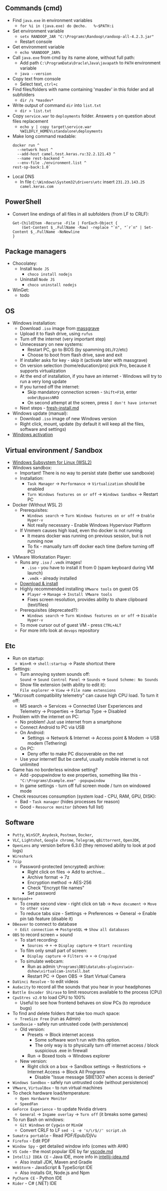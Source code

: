 ## Commands (cmd)
* Find `java.exe` in environment variables
  * `for %i in (java.exe) do @echo.   %~$PATH:i`
* Set environment variable
    * `setx RANDOOP_JAR "C:\Programs\Randoop\randoop-all-4.2.3.jar"`
    * Restart console
* Get environment variable
    * `echo %RANDOOP_JAR%`
* Call `java.exe` from cmd by its name alone, without full path:
    * Add path `C:\ProgramData\Oracle\Java\javapath` to `PATH` environment variable
    * `java --version`
* Copy text from console
    * Select text, `ctrl+c`
* Find files/folders with name containing 'masdev' in this folder and all subfolders
    * `dir /s *masdev*`
* Write output of command `dir` into `list.txt`
    * `dir > list.txt`
* Copy `service.war` to `deployments` folder. Answers `y` on question about files replacement
    * `echo y | copy target\service.war %WILDFLY_HOME%\standalone\deployments`
* Make long command readable:
  ```
  docker run ^
    --network host ^
    --add-host camel.test.keras.ru:32.2.121.43 ^
    --name rest-backend ^
    --env-file ./environment.list ^
  rest-sp-back:1.0` 
  ```
* Local DNS
  * In file `C:\Windows\System32\drivers\etc` insert `231.23.143.25 camel.keras.com`

## PowerShell
* Convert line endings of all files in all subfolders (from LF to CRLF):
  ```
  Get-ChildItem -Recurse -File | ForEach-Object {
      (Get-Content $_.FullName -Raw) -replace "`n", "`r`n" | Set-Content $_.FullName -NoNewline
  }
  ```

## Package managers
* Chocolatey:
  * Install `Node JS`
    * `choco install nodejs`
  * Uninstall `Node JS`
    * `choco uninstall nodejs`
* WinGet:
    * todo

## OS
* Windows installation:
  * Download `.iso` image from [massgrave](https://massgrave.dev/genuine-installation-media)
  * Upload it to flash drive, using `rufus`
  * Turn off the internet (very important step)
  * Unnecessary on new systems:
    * Restart PC, go to BIOS (by spamming `DEL`/`F2`/etc)
    * Choose to boot from flash drive, save and exit
  * If installer asks for key - skip it (activate later with massgrave)
  * On version selection (home/education/pro) pick Pro, because it supports virtualization
  * At the end of installation, if you have an internet - Windows will try to run a very long update
  * If you turned off the internet:
    * Skip mandatory connection screen - `Shift+F10`, enter `oobe\BypassNRO`
    * On second attempt at the screen, press `I don't have internet`
  * Next steps - [fresh-install.md](fresh-install.md)
* Windows update (manual):
  * Download `.iso` image of new Windows version
  * Right click, mount, update (by default it will keep all the files, software and settings)
* [Windows activation](https://github.com/massgravel/Microsoft-Activation-Scripts)

## Virtual environment / Sandbox
* [Windows Subsystem for Linux (WSL2)](wsl2.md)
* Windows sandbox:
    * Important! There is no way to persist state (better use sandboxie)
    * Installation:
      * `Task Manager` -> `Performance` -> `Virtualization` should be enabled
      * `Turn Windows features on or off` -> `Windows Sandbox` -> Restart PC 
* Docker (Without WSL 2)
    * Prerequisites:
        * `Windows search` -> `Turn Windows features on or off` -> `Enable Hyper-v`
        * Not really necessary - Enable Windows Hypervisor Platform
    * If Vmmem causes high load, even tho docker is not running
      * It means docker was running on previous session, but is not running now
      * To fix - manually turn off docker each time (before turning off PC)
* VMware Workstation Player:
  * Runs any `.iso` / `.vmdk` images!
    * `.iso` - you have to install it from 0 (spam keyboard during VM launch)
    * `.vmdk` - already installed
  * [Download & install](https://softwareupdate.vmware.com/cds/vmw-desktop/ws/)
  * Highly recommended installing `VMware tools` on guest OS
      * `Player` -> `Manage` -> `Install VMware tools`
      * Fixes screen resolution, provides ability to share clipboard (text/files)
  * Prerequisites (deprecated?):
      * `Windows search` -> `Turn Windows features on or off` -> `Disable Hyper-v`
  * To move cursor out of guest VM - press `CTRL+ALT`
  * For more info look at `devops` repository
    
## Etc
* Run on startup:
  *  `Win+R` -> `shell:startup` -> Paste shortcut there
* Settings:
  * Turn annoying system sounds off: \
    `Sound` -> `Sound Control Panel` -> `Sounds` -> `Sound Scheme: No Sounds`
  * Show file extension (with ability to edit it): \
    `File explorer` -> `View` -> `File name extensions`
* "Microsoft compatibility telemetry" can cause high CPU load. To turn it off:
  * MS search -> Services -> Connected User Experiences and Telemetry -> Properties -> Startup Type -> Disabled
* Problem with the internet on PC:
  * No problem! Just use internet from a smartphone
  * Connect Android to PC via USB
  * On Android:
      * Settings -> Network & Internet -> Access point & Modem -> USB modem (Tethering)
  * On PC:
      * Deny offer to make PC discoverable on the net
  * Use your internet! But be careful, usually mobile internet is not unlimited
* Game has no borderless window setting?
  * Add -popupwindow to exe properties, something like this - `"C:\Programs\Example.exe" -popupwindow`
  * In game settings - turn off full screen mode / turn on windowed mode
* Check resources consumption (system load - CPU, RAM, GPU, DISK):
  * Bad - `Task manager` (hides processes for reason)
  * Good - `Resource monitor` (shows full list)

## Software
* `Putty`, `WinSCP`, `Anydesk`, `Postman`, `Docker`, 
* `VLC`, `Lightshot`, `Google chrome`, `Telegram`, `qBittorrent`, `OpenJDK`, 
* `OpenLens` any version before 6.3.0 (they removed ability to look at pod logs)
* `Wireshark`
* `7zip`
    * Password-protected (encrypted) archive:
        * Right click on files -> Add to archive... 
        * Archive format -> 7z
        * Encryption method -> AES-256
        * Check "Encrypt file names"
        * Set password
* `Notepad++` 
    * To create second view - right click on tab -> `Move document` -> `Move to other view`
    * To reduce tabs size - Settings -> Preferences -> General -> Enable pin tab feature (disable it)
* `DBeaver` to connect to database
    * `Edit connection` => `PostgreSQL` => `Show all databases`
* `OBS` to record screen + sound
    * To start recording:
        * `Sources` -> `+` -> `Display capture` -> `Start recording`
    * To film only small part of screen:
        * `Display capture` -> `Filters` -> `+` -> `Crop/pad`
    * To simulate webcam:
      * Run as admin `\Programs\OBS\data\obs-plugins\win-dshow\virtualcam-install.bat`
      * Restart PC -> Open OBS -> Start Virtual Camera 
* `DaVinci Resolve` - to edit videos
* `Audacity` to record all the sounds that you hear in your headphones
* `Battle Encoder Shirase` to limit resources available to the process (CPU)
* `CpuStres v2.0` to load CPU to 100%
    * Useful to see how frontend behaves on slow PCs (to reproduce bugs) 
* To find and delete folders that take too much space:
  * `TreeSize Free` (run as Admin)
* `Sandboxie` - safely run untrusted code (with persistence)
  * Old version: 
    * Presets -> Block internet access
        * Some software won't run with this option. 
        * The only way is to physically turn off internet access / block suspicious .exe in firewall
    * Run -> Boxed tools -> Windows explorer
  * New version:
    * Right click on a box -> Sandbox settings -> Restrictions -> Internet Access -> Block All Programs
      * Disable "Issue message SBIE1307 when access is denied"
* `Windows Sandbox` - safely run untrusted code (without persistence)
* `VMware`, `VirtualBox` - to run virtual machines 
* To check hardware load/temperature:
    * `Open Hardware Monitor`
    * `SpeedFan`
* `GeForce Experience` - to update Nvidia drivers
  * `General` -> `Ingame overlay` -> `Turn off` (it breaks some games)
* To run Bash on windows:
    * `Git Windows` or `Cygwin` or `MinGW`
    * Convert CRLF to LF `sed -i -e 's/\r$//' script.sh`
* `Sumatra portable` - Read PDF/Epub/DjVu
* `Firefox` - Edit PDF
* `Window Spy` - get detailed window info (comes with AHK)
* `VS Code` - the most popular IDE by far [vscode.md](vscode.md)
* `IntelliJ IDEA CE` - Java IDE, more info in [intellij-idea.md](intellij-idea.md)
  * Also install JDK, Maven and Gradle
* `WebStorm` - JavaScript & TypeScript IDE
  * Also installs Git, Node.js and Npm
* `PyCharm CE` - Python IDE
* `Rider` - C# (.NET) IDE 
